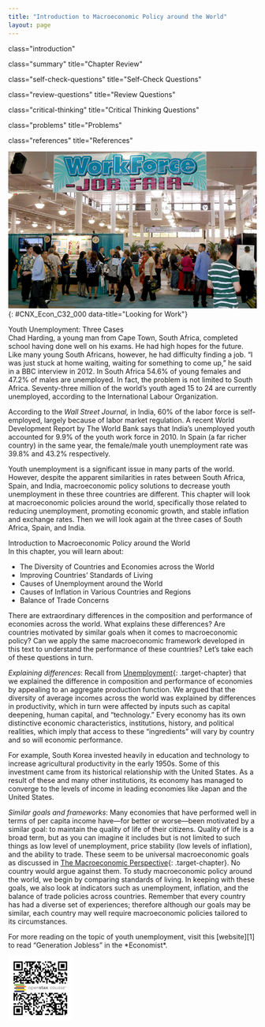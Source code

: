 ```yaml
---
title: "Introduction to Macroeconomic Policy around the World"
layout: page
---
```



<cnx-pi data-type="cnx.flag.introduction"> class="introduction" </cnx-pi>

<cnx-pi data-type="cnx.eoc">class="summary" title="Chapter Review"</cnx-pi>

<cnx-pi data-type="cnx.eoc">class="self-check-questions" title="Self-Check Questions"</cnx-pi>

<cnx-pi data-type="cnx.eoc">class="review-questions" title="Review Questions"</cnx-pi>

<cnx-pi data-type="cnx.eoc">class="critical-thinking" title="Critical Thinking Questions"</cnx-pi>

<cnx-pi data-type="cnx.eoc">class="problems" title="Problems"</cnx-pi>

<cnx-pi data-type="cnx.eoc">class="references" title="References"</cnx-pi>

 ![This is a photograph of people at a job fair.](../resources/CNX_Econ_C32_000.jpg "Job fairs and job centers are often available to help match people to jobs. This fair took place in the U.S. (Hawaii), a high-income country with policies to keep unemployment levels in check. Unemployment is an issue that has different causes in different countries, and is especially severe in the low- and middle-income economies around the world. (Credit: modification of work by Daniel Ramirez/Flickr Creative Commons)"){: #CNX_Econ_C32_000 data-title="Looking for Work"}

<div data-type="note" data-has-label="true" id="Ch32Mod00BringHome01" class="economics bringhome" data-label="" markdown="1">
<div data-type="title">
Youth Unemployment: Three Cases
</div>
Chad Harding, a young man from Cape Town, South Africa, completed school having done well on his exams. He had high hopes for the future. Like many young South Africans, however, he had difficulty finding a job. “I was just stuck at home waiting, waiting for something to come up,” he said in a BBC interview in 2012. In South Africa 54.6% of young females and 47.2% of males are unemployed. In fact, the problem is not limited to South Africa. Seventy-three million of the world’s youth aged 15 to 24 are currently unemployed, according to the International Labour Organization.

According to the *Wall Street Journal,* in India, 60% of the labor force is self-employed, largely because of labor market regulation. A recent World Development Report by The World Bank says that India’s unemployed youth accounted for 9.9% of the youth work force in 2010. In Spain (a far richer country) in the same year, the female/male youth unemployment rate was 39.8% and 43.2% respectively.

Youth unemployment is a significant issue in many parts of the world. However, despite the apparent similarities in rates between South Africa, Spain, and India, macroeconomic policy solutions to decrease youth unemployment in these three countries are different. This chapter will look at macroeconomic policies around the world, specifically those related to reducing unemployment, promoting economic growth, and stable inflation and exchange rates. Then we will look again at the three cases of South Africa, Spain, and India.

</div>

<div data-type="note" data-has-label="true" id="Ch32Mod00Obj01" class="economics chapter-objectives" data-label="" markdown="1">
<div data-type="title">
Introduction to Macroeconomic Policy around the World
</div>
In this chapter, you will learn about:

* The Diversity of Countries and Economies across the World
* Improving Countries’ Standards of Living
* Causes of Unemployment around the World
* Causes of Inflation in Various Countries and Regions
* Balance of Trade Concerns

</div>

There are extraordinary differences in the composition and performance of economies across the world. What explains these differences? Are countries motivated by similar goals when it comes to macroeconomic policy? Can we apply the same macroeconomic framework developed in this text to understand the performance of these countries? Let’s take each of these questions in turn.

*Explaining differences*\: Recall from [Unemployment](/m48719){: .target-chapter} that we explained the difference in composition and performance of economies by appealing to an aggregate production function. We argued that the diversity of average incomes across the world was explained by differences in productivity, which in turn were affected by inputs such as capital deepening, human capital, and “technology.” Every economy has its own distinctive economic characteristics, institutions, history, and political realities, which imply that access to these “ingredients” will vary by country and so will economic performance.

For example, South Korea invested heavily in education and technology to increase agricultural productivity in the early 1950s. Some of this investment came from its historical relationship with the United States. As a result of these and many other institutions, its economy has managed to converge to the levels of income in leading economies like Japan and the United States.

*Similar goals and frameworks*\: Many economies that have performed well in terms of per capita income have—for better or worse—been motivated by a similar goal: to maintain the quality of life of their citizens. Quality of life is a broad term, but as you can imagine it includes but is not limited to such things as low level of unemployment, price stability (low levels of inflation), and the ability to trade. These seem to be universal macroeconomic goals as discussed in [The Macroeconomic Perspective](/m48705){: .target-chapter}. No country would argue against them. To study macroeconomic policy around the world, we begin by comparing standards of living. In keeping with these goals, we also look at indicators such as unemployment, inflation, and the balance of trade policies across countries. Remember that every country has had a diverse set of experiences; therefore although our goals may be similar, each country may well require macroeconomic policies tailored to its circumstances.

<div data-type="note" data-has-label="true" id="Ch32Mod00Link01" class="economics linkup" data-label="" markdown="1">
For more reading on the topic of youth unemployment, visit this [website][1] to read “Generation Jobless” in the *Economist*.

<span data-type="media" data-alt="QR Code representing a URL"> ![QR Code representing a URL](../resources/genjobless.png) </span>
</div>



[1]: http://openstaxcollege.org/l/genjobless
